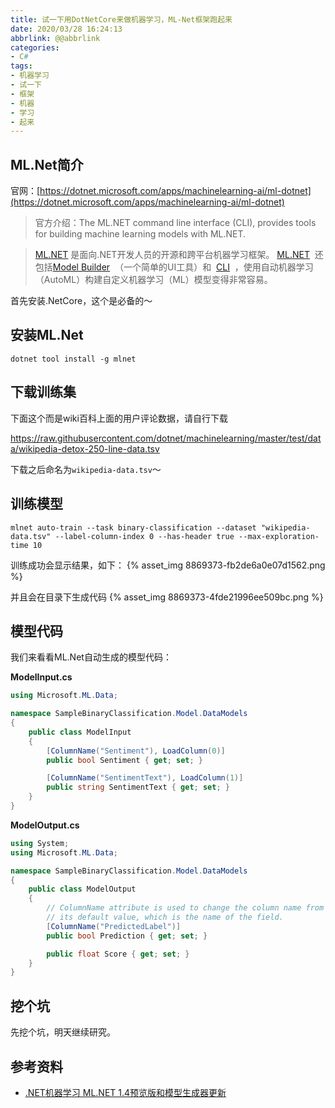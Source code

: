 ```yaml
---
title: 试一下用DotNetCore来做机器学习，ML-Net框架跑起来
date: 2020/03/28 16:24:13
abbrlink: @@abbrlink
categories:
- C#
tags:
- 机器学习
- 试一下
- 框架
- 机器
- 学习
- 起来
---
```

## ML.Net简介
官网：[https://dotnet.microsoft.com/apps/machinelearning-ai/ml-dotnet](https://dotnet.microsoft.com/apps/machinelearning-ai/ml-dotnet)

>官方介绍：The ML.NET command line interface (CLI), provides tools for building machine learning models with ML.NET.

>[ML.NET](https://dot.net/ml) 是面向.NET开发人员的开源和跨平台机器学习框架。 [ML.NET](https://dot.net/ml)  还包括[Model Builder](https://aka.ms/modelbuilder)  （一个简单的UI工具）和  [CLI](https://docs.microsoft.com/en-us/dotnet/machine-learning/how-to-guides/install-ml-net-cli)  ，使用自动机器学习（AutoML）构建自定义机器学习（ML）模型变得非常容易。

首先安装.NetCore，这个是必备的～

## 安装ML.Net
```
dotnet tool install -g mlnet
```

## 下载训练集
下面这个而是wiki百科上面的用户评论数据，请自行下载

https://raw.githubusercontent.com/dotnet/machinelearning/master/test/data/wikipedia-detox-250-line-data.tsv

下载之后命名为`wikipedia-data.tsv`～

## 训练模型
```
mlnet auto-train --task binary-classification --dataset "wikipedia-data.tsv" --label-column-index 0 --has-header true --max-exploration-time 10
```

训练成功会显示结果，如下：
{% asset_img 8869373-fb2de6a0e07d1562.png %}

并且会在目录下生成代码
{% asset_img 8869373-4fde21996ee509bc.png %}

## 模型代码
我们来看看ML.Net自动生成的模型代码：

**ModelInput.cs**
```csharp
using Microsoft.ML.Data;

namespace SampleBinaryClassification.Model.DataModels
{
    public class ModelInput
    {
        [ColumnName("Sentiment"), LoadColumn(0)]
        public bool Sentiment { get; set; }

        [ColumnName("SentimentText"), LoadColumn(1)]
        public string SentimentText { get; set; }
    }
}
```

**ModelOutput.cs**
```csharp
using System;
using Microsoft.ML.Data;

namespace SampleBinaryClassification.Model.DataModels
{
    public class ModelOutput
    {
        // ColumnName attribute is used to change the column name from
        // its default value, which is the name of the field.
        [ColumnName("PredictedLabel")]
        public bool Prediction { get; set; }

        public float Score { get; set; }
    }
}
```

## 挖个坑
先挖个坑，明天继续研究。

## 参考资料
- [.NET机器学习 ML.NET 1.4预览版和模型生成器更新](https://www.cnblogs.com/shanyou/p/11503476.html)
